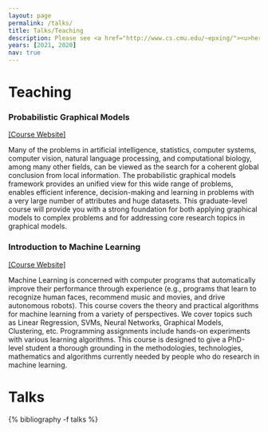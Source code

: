 ```yaml
---
layout: page
permalink: /talks/
title: Talks/Teaching
description: Please see <a href="http://www.cs.cmu.edu/~epxing/"><u>here</u></a> for earlier talks.
years: [2021, 2020]
nav: true
---
```


<div class="publications">
<h1 id="teaching">Teaching</h1>

<h3>Probabilistic Graphical Models</h3>
<a href="https://www.cs.cmu.edu/~epxing/Class/10708-20/">[Course Website]</a>
<p>Many of the problems in artificial intelligence, statistics, computer systems, computer vision, natural language processing, and computational biology, among many other fields, can be viewed as the search for a coherent global conclusion from local information. The probabilistic graphical models framework provides an unified view for this wide range of problems, enables efficient inference, decision-making and learning in problems with a very large number of attributes and huge datasets. This graduate-level course will provide you with a strong foundation for both applying graphical models to complex problems and for addressing core research topics in graphical models.</p>

<h3>Introduction to Machine Learning</h3>
<a href="https://www.cs.cmu.edu/~epxing/Class/10701-20/">[Course Website]</a>
<p>Machine Learning is concerned with computer programs that automatically improve their performance through experience (e.g., programs that learn to recognize human faces, recommend music and movies, and drive autonomous robots). This course covers the theory and practical algorithms for machine learning from a variety of perspectives. We cover topics such as Linear Regression, SVMs, Neural Networks, Graphical Models, Clustering, etc. Programming assignments include hands-on experiments with various learning algorithms. This course is designed to give a PhD-level student a thorough grounding in the methodologies, technologies, mathematics and algorithms currently needed by people who do research in machine learning.</p>




<h1 id="talks">Talks</h1>
{% bibliography -f talks %}


</div>
